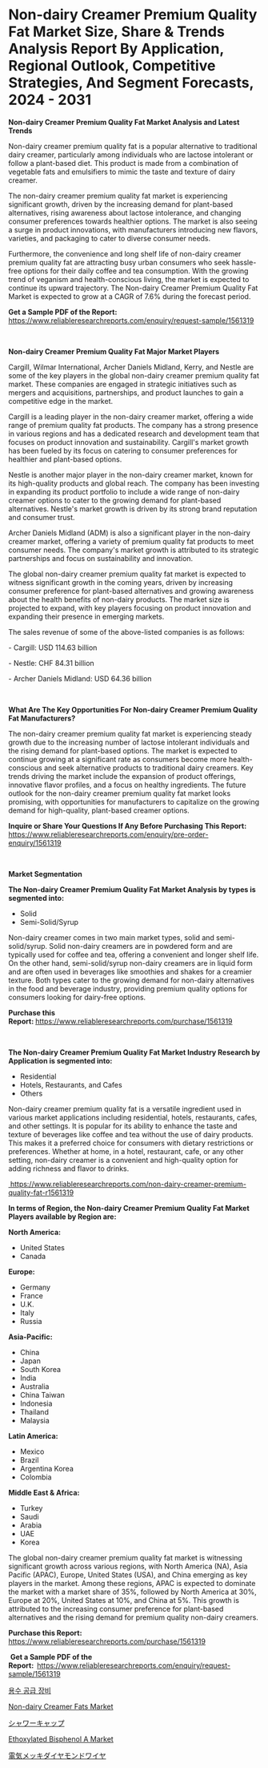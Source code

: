 <p><h1>Non-dairy Creamer Premium Quality Fat Market Size, Share & Trends Analysis Report By Application, Regional Outlook, Competitive Strategies, And Segment Forecasts, 2024 - 2031</h1></p><p><strong>Non-dairy Creamer Premium Quality Fat Market Analysis and Latest Trends</strong></p>
<p><p>Non-dairy creamer premium quality fat is a popular alternative to traditional dairy creamer, particularly among individuals who are lactose intolerant or follow a plant-based diet. This product is made from a combination of vegetable fats and emulsifiers to mimic the taste and texture of dairy creamer.</p><p>The non-dairy creamer premium quality fat market is experiencing significant growth, driven by the increasing demand for plant-based alternatives, rising awareness about lactose intolerance, and changing consumer preferences towards healthier options. The market is also seeing a surge in product innovations, with manufacturers introducing new flavors, varieties, and packaging to cater to diverse consumer needs.</p><p>Furthermore, the convenience and long shelf life of non-dairy creamer premium quality fat are attracting busy urban consumers who seek hassle-free options for their daily coffee and tea consumption. With the growing trend of veganism and health-conscious living, the market is expected to continue its upward trajectory. The Non-dairy Creamer Premium Quality Fat Market is expected to grow at a CAGR of 7.6% during the forecast period.</p></p>
<p><strong>Get a Sample PDF of the Report:&nbsp;</strong> <a href="https://www.reliableresearchreports.com/enquiry/request-sample/1561319">https://www.reliableresearchreports.com/enquiry/request-sample/1561319</a></p>
<p>&nbsp;</p>
<p><strong>Non-dairy Creamer Premium Quality Fat Major Market Players</strong></p>
<p><p>Cargill, Wilmar International, Archer Daniels Midland, Kerry, and Nestle are some of the key players in the global non-dairy creamer premium quality fat market. These companies are engaged in strategic initiatives such as mergers and acquisitions, partnerships, and product launches to gain a competitive edge in the market.</p><p>Cargill is a leading player in the non-dairy creamer market, offering a wide range of premium quality fat products. The company has a strong presence in various regions and has a dedicated research and development team that focuses on product innovation and sustainability. Cargill's market growth has been fueled by its focus on catering to consumer preferences for healthier and plant-based options.</p><p>Nestle is another major player in the non-dairy creamer market, known for its high-quality products and global reach. The company has been investing in expanding its product portfolio to include a wide range of non-dairy creamer options to cater to the growing demand for plant-based alternatives. Nestle's market growth is driven by its strong brand reputation and consumer trust.</p><p>Archer Daniels Midland (ADM) is also a significant player in the non-dairy creamer market, offering a variety of premium quality fat products to meet consumer needs. The company's market growth is attributed to its strategic partnerships and focus on sustainability and innovation.</p><p>The global non-dairy creamer premium quality fat market is expected to witness significant growth in the coming years, driven by increasing consumer preference for plant-based alternatives and growing awareness about the health benefits of non-dairy products. The market size is projected to expand, with key players focusing on product innovation and expanding their presence in emerging markets.</p><p>The sales revenue of some of the above-listed companies is as follows:</p><p>- Cargill: USD 114.63 billion</p><p>- Nestle: CHF 84.31 billion</p><p>- Archer Daniels Midland: USD 64.36 billion</p></p>
<p>&nbsp;</p>
<p><strong>What Are The Key Opportunities For Non-dairy Creamer Premium Quality Fat Manufacturers?</strong></p>
<p><p>The non-dairy creamer premium quality fat market is experiencing steady growth due to the increasing number of lactose intolerant individuals and the rising demand for plant-based options. The market is expected to continue growing at a significant rate as consumers become more health-conscious and seek alternative products to traditional dairy creamers. Key trends driving the market include the expansion of product offerings, innovative flavor profiles, and a focus on healthy ingredients. The future outlook for the non-dairy creamer premium quality fat market looks promising, with opportunities for manufacturers to capitalize on the growing demand for high-quality, plant-based creamer options.</p></p>
<p><strong>Inquire or Share Your Questions If Any Before Purchasing This Report:</strong> <a href="https://www.reliableresearchreports.com/enquiry/pre-order-enquiry/1561319">https://www.reliableresearchreports.com/enquiry/pre-order-enquiry/1561319</a></p>
<p>&nbsp;</p>
<p><strong>Market Segmentation</strong></p>
<p><strong>The Non-dairy Creamer Premium Quality Fat Market Analysis by types is segmented into:</strong></p>
<p><ul><li>Solid</li><li>Semi-Solid/Syrup</li></ul></p>
<p><p>Non-dairy creamer comes in two main market types, solid and semi-solid/syrup. Solid non-dairy creamers are in powdered form and are typically used for coffee and tea, offering a convenient and longer shelf life. On the other hand, semi-solid/syrup non-dairy creamers are in liquid form and are often used in beverages like smoothies and shakes for a creamier texture. Both types cater to the growing demand for non-dairy alternatives in the food and beverage industry, providing premium quality options for consumers looking for dairy-free options.</p></p>
<p><strong>Purchase this Report:&nbsp;</strong><a href="https://www.reliableresearchreports.com/purchase/1561319">https://www.reliableresearchreports.com/purchase/1561319</a></p>
<p>&nbsp;</p>
<p><strong>The Non-dairy Creamer Premium Quality Fat Market Industry Research by Application is segmented into:</strong></p>
<p><ul><li>Residential</li><li>Hotels, Restaurants, and Cafes</li><li>Others</li></ul></p>
<p><p>Non-dairy creamer premium quality fat is a versatile ingredient used in various market applications including residential, hotels, restaurants, cafes, and other settings. It is popular for its ability to enhance the taste and texture of beverages like coffee and tea without the use of dairy products. This makes it a preferred choice for consumers with dietary restrictions or preferences. Whether at home, in a hotel, restaurant, cafe, or any other setting, non-dairy creamer is a convenient and high-quality option for adding richness and flavor to drinks.</p></p>
<p><a href="https://www.reliableresearchreports.com/non-dairy-creamer-premium-quality-fat-r1561319">&nbsp;https://www.reliableresearchreports.com/non-dairy-creamer-premium-quality-fat-r1561319</a></p>
<p><strong>In terms of Region, the Non-dairy Creamer Premium Quality Fat Market Players available by Region are:</strong></p>
<p>
    <p> <strong> North America: </strong>
        <ul>
            <li>United States</li>
            <li>Canada</li>
        </ul>
        </p> 
    <p> <strong> Europe: </strong>
        <ul>
            <li>Germany</li>
            <li>France</li>
            <li>U.K.</li>
            <li>Italy</li>
            <li>Russia</li>
        </ul>
        </p> 
    <p> <strong> Asia-Pacific: </strong>
        <ul>
            <li>China</li>
            <li>Japan</li>
            <li>South Korea</li>
            <li>India</li>
            <li>Australia</li>
            <li>China Taiwan</li>
            <li>Indonesia</li>
            <li>Thailand</li>
            <li>Malaysia</li>
        </ul>
        </p> 
    <p> <strong> Latin America: </strong>
        <ul>
            <li>Mexico</li>
            <li>Brazil</li>
            <li>Argentina Korea</li>
            <li>Colombia</li>
        </ul>
        </p> 
    <p> <strong> Middle East & Africa: </strong>
        <ul>
            <li>Turkey</li>
            <li>Saudi</li>
            <li>Arabia</li>
            <li>UAE</li>
            <li>Korea</li>
        </ul>
    </p>
    </p>
<p><p>The global non-dairy creamer premium quality fat market is witnessing significant growth across various regions, with North America (NA), Asia Pacific (APAC), Europe, United States (USA), and China emerging as key players in the market. Among these regions, APAC is expected to dominate the market with a market share of 35%, followed by North America at 30%, Europe at 20%, United States at 10%, and China at 5%. This growth is attributed to the increasing consumer preference for plant-based alternatives and the rising demand for premium quality non-dairy creamers.</p></p>
<p><strong>Purchase this Report: </strong><a href="https://www.reliableresearchreports.com/purchase/1561319">https://www.reliableresearchreports.com/purchase/1561319</a></p>
<p>&nbsp;<strong>Get a Sample PDF of the Report:&nbsp;&nbsp;</strong><a href="https://www.reliableresearchreports.com/enquiry/request-sample/1561319">https://www.reliableresearchreports.com/enquiry/request-sample/1561319</a></p>
<p><strong></strong></p>
<p><p><a href="https://github.com/lkwggful07722/Market-Research-Report-List-1/blob/main/728679617997.md">용수 공급 장비</a></p><p><a href="https://github.com/okotobwrhuteie/Market-Research-Report-List-2/blob/main/non-dairy-creamer-fats-market.md">Non-dairy Creamer Fats Market</a></p><p><a href="https://github.com/mathieurico66/Market-Research-Report-List-1/blob/main/135196519500.md">シャワーキャップ</a></p><p><a href="https://issuu.com/reportprime-2/docs/ethoxylated-bisphenol-a-market-size-2030.pptx">Ethoxylated Bisphenol A Market</a></p><p><a href="https://github.com/ycmtqqhvk3273/Market-Research-Report-List-1/blob/main/568835619499.md">電気メッキダイヤモンドワイヤ</a></p></p>
